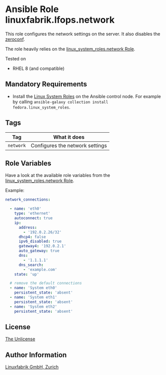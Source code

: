# Ansible Role linuxfabrik.lfops.network

This role configures the network settings on the server. It also disables the [zeroconf](http://www.zeroconf.org/).

The role heavily relies on the [linux_system_roles.network Role](https://github.com/linux-system-roles/network).

Tested on

* RHEL 8 (and compatible)


## Mandatory Requirements

* Install the [Linux System Roles](https://linux-system-roles.github.io/) on the Ansible control node. For example by calling `ansible-galaxy collection install fedora.linux_system_roles`.


## Tags

| Tag       | What it does                    |
| ---       | ------------                    |
| `network` | Configures the network settings |


## Role Variables

Have a look at the available role variables from the [linux_system_roles.network Role](https://github.com/linux-system-roles/network/blob/main/README.md).

Example:

```yaml
network_connections:

  - name: 'eth0'
    type: 'ethernet'
    autoconnect: true
    ip:
      address:
        - '192.0.2.26/32'
      dhcp4: false
      ipv6_disabled: true
      gateway4: '192.0.2.1'
      auto_gateway: true
      dns:
        - '1.1.1.1'
      dns_search:
        - 'example.com'
    state: 'up'

  # remove the default connections
  - name: 'System eth0'
    persistent_state: 'absent'
  - name: 'System eth1'
    persistent_state: 'absent'
  - name: 'System eth2'
    persistent_state: 'absent'
```


## License

[The Unlicense](https://unlicense.org/)


## Author Information

[Linuxfabrik GmbH, Zurich](https://www.linuxfabrik.ch)
